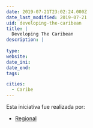 ```yaml
---
date: 2019-07-21T23:02:24.000Z
date_last_modified: 2019-07-21
uid: developing-the-caribean
title: |
  Developing The Caribean
description: |
  
type: 
website: 
date_ini: 
date_end: 
tags:

cities: 
  - Caribe
---
```


Esta iniciativa fue realizada por:

- [Regional](/organizaciones/regional)

